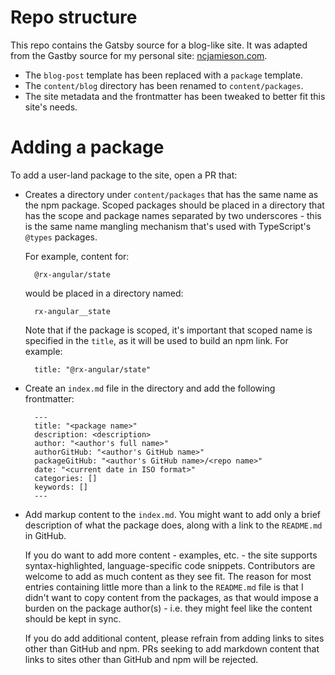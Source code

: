 # Repo structure

This repo contains the Gatsby source for a blog-like site. It was adapted from the Gastby source for my personal site: [ncjamieson.com](http://ncjamieson.com).

- The `blog-post` template has been replaced with a `package` template.
- The `content/blog` directory has been renamed to `content/packages`.
- The site metadata and the frontmatter has been tweaked to better fit this site's needs.

# Adding a package

To add a user-land package to the site, open a PR that:

- Creates a directory under `content/packages` that has the same name as the npm package. Scoped packages should be placed in a directory that has the scope and package names separated by two underscores - this is the same name mangling mechanism that's used with TypeScript's `@types` packages.

  For example, content for:

        @rx-angular/state

  would be placed in a directory named:

        rx-angular__state

  Note that if the package is scoped, it's important that scoped name is specified in the `title`, as it will be used to build an npm link. For example:

        title: "@rx-angular/state"

- Create an `index.md` file in the directory and add the following frontmatter:

        ---
        title: "<package name>"
        description: <description>
        author: "<author's full name>"
        authorGitHub: "<author's GitHub name>"
        packageGitHub: "<author's GitHub name>/<repo name>"
        date: "<current date in ISO format>"
        categories: []
        keywords: []
        ---

- Add markup content to the `index.md`. You might want to add only a brief description of what the package does, along with a link to the `README.md` in GitHub.

  If you do want to add more content - examples, etc. - the site supports syntax-highlighted, language-specific code snippets. Contributors are welcome to add as much content as they see fit. The reason for most entries containing little more than a link to the `README.md` file is that I didn't want to copy content from the packages, as that would impose a burden on the package author(s) - i.e. they might feel like the content should be kept in sync.

  If you do add additional content, please refrain from adding links to sites other than GitHub and npm. PRs seeking to add markdown content that links to sites other than GitHub and npm will be rejected.
